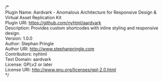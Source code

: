 /*<br>
Plugin Name: Aardvark - Anomalous Architecture for Responsive Design & Virtual Asset Replication Kit<br>
Plugin URI: https://github.com/nyhtml/aardvark<br>
Description: Provides custom shortcodes with inline styling and responsive design.<br>
Version: 1.0.0<br>
Author: Stephan Pringle<br>
Author URI: http://www.stephanpringle.com<br>
Contributors: nyhtml<br>
Text Domain: aardvark<br>
License: GPLv2 or later<br>
License URI: http://www.gnu.org/licenses/gpl-2.0.html<br>
*/<br>
